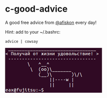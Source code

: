 # c-good-advice

A good free advice from [@afiskon](https://github.com/afiskon) every day!

Hint: add to your ~/.bashrc:

```
advice | cowsay
```

![Good advice](https://raw.githubusercontent.com/afiskon/c-good-advice/master/advice.png)
